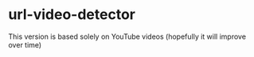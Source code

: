 # url-video-detector

This version is based solely on YouTube videos (hopefully it will improve over time)
